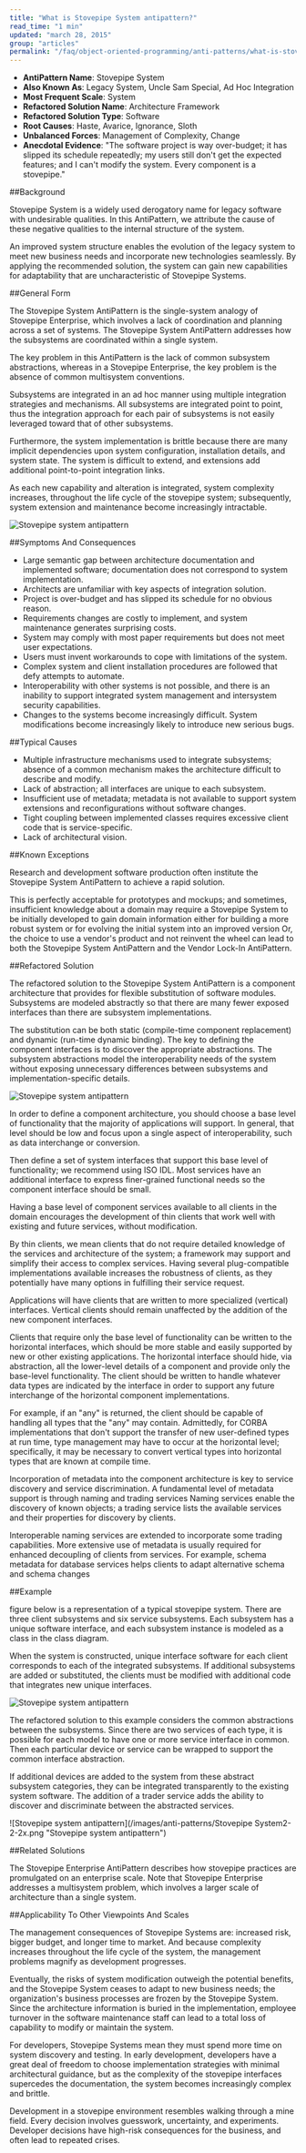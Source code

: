 ```yaml
---
title: "What is Stovepipe System antipattern?"
read_time: "1 min"
updated: "march 28, 2015"
group: "articles"
permalink: "/faq/object-oriented-programming/anti-patterns/what-is-stovepipe-system-antipattern/"
---
```


* **AntiPattern Name**: Stovepipe System
* **Also Known As**: Legacy System, Uncle Sam Special, Ad Hoc Integration
* **Most Frequent Scale**: System
* **Refactored Solution Name**: Architecture Framework
* **Refactored Solution Type**: Software
* **Root Causes**: Haste, Avarice, Ignorance, Sloth
* **Unbalanced Forces**: Management of Complexity, Change
* **Anecdotal Evidence**: "The software project is way over-budget; it has slipped its schedule repeatedly; my users still don't get the expected features; and I can't modify the system. Every component is a stovepipe."

##Background

Stovepipe System is a widely used derogatory name for legacy software with undesirable qualities. In this AntiPattern, we attribute the cause of these negative qualities to the internal structure of the system.

An improved system structure enables the evolution of the legacy system to meet new business needs and incorporate new technologies seamlessly. By applying the recommended solution, the system can gain new capabilities for adaptability that are uncharacteristic of Stovepipe Systems.

##General Form

The Stovepipe System AntiPattern is the single-system analogy of Stovepipe Enterprise, which involves a lack of coordination and planning across a set of systems. The Stovepipe System AntiPattern addresses how the subsystems are coordinated within a single system.

The key problem in this AntiPattern is the lack of common subsystem abstractions, whereas in a Stovepipe Enterprise, the key problem is the absence of common multisystem conventions.

Subsystems are integrated in an ad hoc manner using multiple integration strategies and mechanisms. All subsystems are integrated point to point, thus the integration approach for each pair of subsystems is not easily leveraged toward that of other subsystems.

Furthermore, the system implementation is brittle because there are many implicit dependencies upon system configuration, installation details, and system state. The system is difficult to extend, and extensions add additional point-to-point integration links.

As each new capability and alteration is integrated, system complexity increases, throughout the life cycle of the stovepipe system; subsequently, system extension and maintenance become increasingly intractable.

![Stovepipe system antipattern](/images/anti-patterns/Stovepipe-System-1-2x.png "Stovepipe system antipattern")

##Symptoms And Consequences

* Large semantic gap between architecture documentation and implemented software; documentation does not correspond to system implementation.
* Architects are unfamiliar with key aspects of integration solution.
* Project is over-budget and has slipped its schedule for no obvious reason.
* Requirements changes are costly to implement, and system maintenance generates surprising costs.
* System may comply with most paper requirements but does not meet user expectations.
* Users must invent workarounds to cope with limitations of the system.
* Complex system and client installation procedures are followed that defy attempts to automate.
* Interoperability with other systems is not possible, and there is an inability to support integrated system management and intersystem security capabilities.
* Changes to the systems become increasingly difficult.
System modifications become increasingly likely to introduce new serious bugs.

##Typical Causes

* Multiple infrastructure mechanisms used to integrate subsystems; absence of a common mechanism makes the architecture difficult to describe and modify.
* Lack of abstraction; all interfaces are unique to each subsystem.
* Insufficient use of metadata; metadata is not available to support system extensions and reconfigurations without software changes.
* Tight coupling between implemented classes requires excessive client code that is service-specific.
* Lack of architectural vision.


##Known Exceptions

Research and development software production often institute the Stovepipe System AntiPattern to achieve a rapid solution.

This is perfectly acceptable for prototypes and mockups; and sometimes, insufficient knowledge about a domain may require a Stovepipe System to be initially developed to gain domain information either for building a more robust system or for evolving the initial system into an improved version Or, the choice to use a vendor's product and not reinvent the wheel can lead to both the Stovepipe System AntiPattern and the Vendor Lock-In AntiPattern.

##Refactored Solution

The refactored solution to the Stovepipe System AntiPattern is a component architecture that provides for flexible substitution of software modules. Subsystems are modeled abstractly so that there are many fewer exposed interfaces than there are subsystem implementations.

The substitution can be both static (compile-time component replacement) and dynamic (run-time dynamic binding). The key to defining the component interfaces is to discover the appropriate abstractions. The subsystem abstractions model the interoperability needs of the system without exposing unnecessary differences between subsystems and implementation-specific details.

![Stovepipe system antipattern](/images/anti-patterns/Stovepipe-System-2-2x.png "Stovepipe system antipattern")

In order to define a component architecture, you should choose a base level of functionality that the majority of applications will support. In general, that level should be low and focus upon a single aspect of interoperability, such as data interchange or conversion.

Then define a set of system interfaces that support this base level of functionality; we recommend using ISO IDL. Most services have an additional interface to express finer-grained functional needs so the component interface should be small.

Having a base level of component services available to all clients in the domain encourages the development of thin clients that work well with existing and future services, without modification.

By thin clients, we mean clients that do not require detailed knowledge of the services and architecture of the system; a framework may support and simplify their access to complex services. Having several plug-compatible implementations available increases the robustness of clients, as they potentially have many options in fulfilling their service request.

Applications will have clients that are written to more specialized (vertical) interfaces. Vertical clients should remain unaffected by the addition of the new component interfaces.

Clients that require only the base level of functionality can be written to the horizontal interfaces, which should be more stable and easily supported by new or other existing applications. The horizontal interface should hide, via abstraction, all the lower-level details of a component and provide only the base-level functionality. The client should be written to handle whatever data types are indicated by the interface in order to support any future interchange of the horizontal component implementations.

For example, if an "any" is returned, the client should be capable of handling all types that the "any" may contain. Admittedly, for CORBA implementations that don't support the transfer of new user-defined types at run time, type management may have to occur at the horizontal level; specifically, it may be necessary to convert vertical types into horizontal types that are known at compile time.

Incorporation of metadata into the component architecture is key to service discovery and service discrimination. A fundamental level of metadata support is through naming and trading services Naming services enable the discovery of known objects; a trading service lists the available services and their properties for discovery by clients.

Interoperable naming services are extended to incorporate some trading capabilities. More extensive use of metadata is usually required for enhanced decoupling of clients from services. For example, schema metadata for database services helps clients to adapt alternative schema and schema changes

##Example

figure below is a representation of a typical stovepipe system. There are three client subsystems and six service subsystems. Each subsystem has a unique software interface, and each subsystem instance is modeled as a class in the class diagram.

When the system is constructed, unique interface software for each client corresponds to each of the integrated subsystems. If additional subsystems are added or substituted, the clients must be modified with additional code that integrates new unique interfaces.

![Stovepipe system antipattern](/images/anti-patterns/Stovepipe-System-2-1-2x.png "Stovepipe system antipattern")

The refactored solution to this example considers the common abstractions between the subsystems. Since there are two services of each type, it is possible for each model to have one or more service interface in common. Then each particular device or service can be wrapped to support the common interface abstraction.

If additional devices are added to the system from these abstract subsystem categories, they can be integrated transparently to the existing system software. The addition of a trader service adds the ability to discover and discriminate between the abstracted services.

![Stovepipe system antipattern](/images/anti-patterns/Stovepipe System2-2-2x.png "Stovepipe system antipattern")

##Related Solutions

The Stovepipe Enterprise AntiPattern describes how stovepipe practices are promulgated on an enterprise scale. Note that Stovepipe Enterprise addresses a multisystem problem, which involves a larger scale of architecture than a single system.

##Applicability To Other Viewpoints And Scales

The management consequences of Stovepipe Systems are: increased risk, bigger budget, and longer time to market. And because complexity increases throughout the life cycle of the system, the management problems magnify as development progresses.

Eventually, the risks of system modification outweigh the potential benefits, and the Stovepipe System ceases to adapt to new business needs; the organization's business processes are frozen by the Stovepipe System. Since the architecture information is buried in the implementation, employee turnover in the software maintenance staff can lead to a total loss of capability to modify or maintain the system.

For developers, Stovepipe Systems mean they must spend more time on system discovery and testing. In early development, developers have a great deal of freedom to choose implementation strategies with minimal architectural guidance, but as the complexity of the stovepipe interfaces supercedes the documentation, the system becomes increasingly complex and brittle.

Development in a stovepipe environment resembles walking through a mine field. Every decision involves guesswork, uncertainty, and experiments. Developer decisions have high-risk consequences for the business, and often lead to repeated crises.
